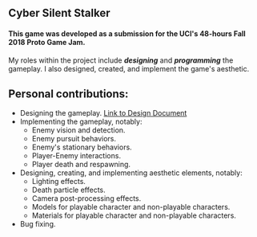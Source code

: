 ## Cyber Silent Stalker

#### This game was developed as a submission for the UCI's 48-hours Fall 2018 Proto Game Jam.

My roles within the project include **_designing_** and **_programming_** the gameplay. I also designed, created, and implement the game's aesthetic.

## **Personal contributions:**
- Designing the gameplay. [Link to Design Document](Design_Document.docx)
- Implementing the gameplay, notably:
  - Enemy vision and detection.
  - Enemy pursuit behaviors.
  - Enemy's stationary behaviors.
  - Player-Enemy interactions.
  - Player death and respawning.
- Designing, creating, and implementing aesthetic elements, notably:
  - Lighting effects.
  - Death particle effects.
  - Camera post-processing effects.
  - Models for playable character and non-playable characters.
  - Materials for playable character and non-playable characters.
- Bug fixing.

